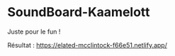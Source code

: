 # SoundBoard-Kaamelott
Juste pour le fun !

Résultat : https://elated-mcclintock-f66e51.netlify.app/
